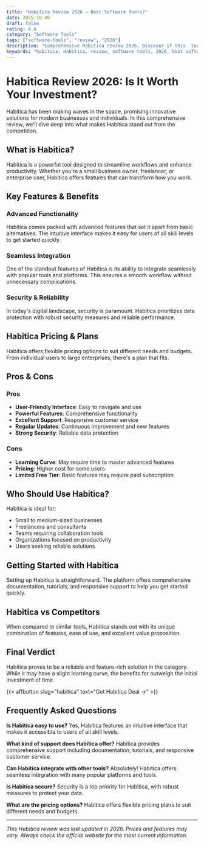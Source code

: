 ```yaml
---
title: "Habitica Review 2026 – Best Software Tools?"
date: 2025-10-30
draft: false
rating: 4.8
category: "Software Tools"
tags: ["software-tools", "review", "2026"]
description: "Comprehensive Habitica review 2026. Discover if this  tool is the best choice for your needs."
keywords: "habitica, Habitica, review, software tools, 2026, best software tools"
---
```


# Habitica Review 2026: Is It Worth Your Investment?

Habitica has been making waves in the  space, promising innovative solutions for modern businesses and individuals. In this comprehensive review, we'll dive deep into what makes Habitica stand out from the competition.

## What is Habitica?

Habitica is a powerful  tool designed to streamline workflows and enhance productivity. Whether you're a small business owner, freelancer, or enterprise user, Habitica offers features that can transform how you work.

## Key Features & Benefits

### Advanced Functionality
Habitica comes packed with advanced features that set it apart from basic alternatives. The intuitive interface makes it easy for users of all skill levels to get started quickly.

### Seamless Integration
One of the standout features of Habitica is its ability to integrate seamlessly with popular tools and platforms. This ensures a smooth workflow without unnecessary complications.

### Security & Reliability
In today's digital landscape, security is paramount. Habitica prioritizes data protection with robust security measures and reliable performance.

## Habitica Pricing & Plans

Habitica offers flexible pricing options to suit different needs and budgets. From individual users to large enterprises, there's a plan that fits.

## Pros & Cons

### Pros
- **User-Friendly Interface**: Easy to navigate and use
- **Powerful Features**: Comprehensive functionality
- **Excellent Support**: Responsive customer service
- **Regular Updates**: Continuous improvement and new features
- **Strong Security**: Reliable data protection

### Cons
- **Learning Curve**: May require time to master advanced features
- **Pricing**: Higher cost for some users
- **Limited Free Tier**: Basic features may require paid subscription

## Who Should Use Habitica?

Habitica is ideal for:
- Small to medium-sized businesses
- Freelancers and consultants
- Teams requiring collaboration tools
- Organizations focused on productivity
- Users seeking reliable  solutions

## Getting Started with Habitica

Setting up Habitica is straightforward. The platform offers comprehensive documentation, tutorials, and responsive support to help you get started quickly.

## Habitica vs Competitors

When compared to similar tools, Habitica stands out with its unique combination of features, ease of use, and excellent value proposition.

## Final Verdict

Habitica proves to be a reliable and feature-rich solution in the  category. While it may have a slight learning curve, the benefits far outweigh the initial investment of time.

{{< affbutton slug="habitica" text="Get Habitica Deal →" >}}

## Frequently Asked Questions

**Is Habitica easy to use?**
Yes, Habitica features an intuitive interface that makes it accessible to users of all skill levels.

**What kind of support does Habitica offer?**
Habitica provides comprehensive support including documentation, tutorials, and responsive customer service.

**Can Habitica integrate with other tools?**
Absolutely! Habitica offers seamless integration with many popular platforms and tools.

**Is Habitica secure?**
Security is a top priority for Habitica, with robust measures to protect your data.

**What are the pricing options?**
Habitica offers flexible pricing plans to suit different needs and budgets.

---

*This Habitica review was last updated in 2026. Prices and features may vary. Always check the official website for the most current information.*
